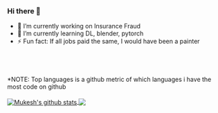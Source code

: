 ### Hi there 👋

- 🔭 I’m currently working on Insurance Fraud
- 🌱 I’m currently learning DL, blender, pytorch
- ⚡ Fun fact: If all jobs paid the same, I would have been a painter



</br>
</br>
</br>
*NOTE: Top languages is a github metric of which languages i have the most code on github
</br>
</br>


<a href="https://github.com/muksmuks/github-readme-stats">
  <img align="center" src="https://github-readme-stats.vercel.app/api?username=muksmuks&show_icons=true&include_all_commits=true&theme=radical" alt="Mukesh's github stats" />
</a>
<a href="https://github.com/muksmuks/github-readme-stats">
  <img align="center" src="https://github-readme-stats.vercel.app/api/top-langs/?username=muksmuks&layout=compact&theme=radical" />
</a>

